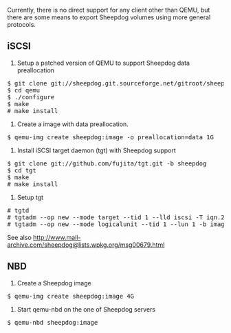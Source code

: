 Currently, there is no direct support for any client other than QEMU,
but there are some means to export Sheepdog volumes using more general
protocols.

## iSCSI
1. Setup a patched version of QEMU to support Sheepdog data preallocation
<pre>
$ git clone git://sheepdog.git.sourceforge.net/gitroot/sheepdog/qemu -b iscsi
$ cd qemu
$ ./configure
$ make
# make install
</pre>

1. Create a image with data preallocation.
<pre>
$ qemu-img create sheepdog:image -o preallocation=data 1G
</pre>

1. Install iSCSI target daemon (tgt) with Sheepdog support
<pre>
$ git clone git://github.com/fujita/tgt.git -b sheepdog
$ cd tgt
$ make
# make install
</pre>

1. Setup tgt
<pre>
# tgtd
# tgtadm --op new --mode target --tid 1 --lld iscsi -T iqn.2001-04.com.example:storage.sr.rose.sys1.xyz
# tgtadm --op new --mode logicalunit --tid 1 --lun 1 -b image --bstype sheepdog
</pre>

See also http://www.mail-archive.com/sheepdog@lists.wpkg.org/msg00679.html

## NBD
1. Create a Sheepdog image
<pre>
$ qemu-img create sheepdog:image 4G
</pre>

1. Start qemu-nbd on the one of Sheepdog servers
<pre>
$ qemu-nbd sheepdog:image
</pre>
